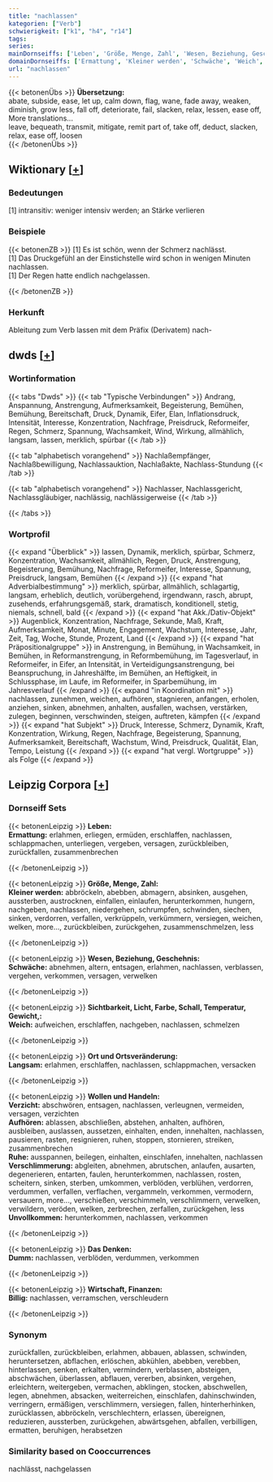 ```yaml
---
title: "nachlassen"
kategorien: ["Verb"]
schwierigkeit: ["k1", "h4", "r14"]
tags:
series:
mainDornseiffs: ['Leben', 'Größe, Menge, Zahl', 'Wesen, Beziehung, Geschehnis', 'Sichtbarkeit, Licht, Farbe, Schall, Temperatur, Gewicht,', 'Ort und Ortsveränderung', 'Wollen und Handeln', 'Das Denken', 'Wirtschaft, Finanzen']
domainDornseiffs: ['Ermattung', 'Kleiner werden', 'Schwäche', 'Weich', 'Langsam', 'Verzicht', 'Aufhören', 'Ruhe', 'Verschlimmerung', 'Unvollkommen', 'Dumm', 'Billig']
url: "nachlassen"
---
```


{{< betonenÜbs >}}
**Übersetzung:**  
abate, subside, ease, let up, calm  down, flag, wane, fade away, weaken, diminish, grow less, fall off, deteriorate, fail, slacken, relax, lessen, ease off, More translations...  
leave, bequeath, transmit, mitigate, remit part of, take off, deduct, slacken, relax, ease off, loosen  
{{< /betonenÜbs >}}

## Wiktionary [[+](https://de.wiktionary.org/wiki/nachlassen)]

### Bedeutungen
[1] intransitiv: weniger intensiv werden; an Stärke verlieren  

### Beispiele
{{< betonenZB >}}
[1] Es ist schön, wenn der Schmerz nachlässt.  
[1] Das Druckgefühl an der Einstichstelle wird schon in wenigen Minuten nachlassen.  
[1] Der Regen hatte endlich nachgelassen.  

{{< /betonenZB >}}
### Herkunft
Ableitung zum Verb lassen mit dem Präfix (Derivatem) nach-  



## dwds [[+](https://www.dwds.de/wb/nachlassen)]

### Wortinformation
{{< tabs "Dwds" >}}
{{< tab "Typische Verbindungen" >}}
Andrang, Anspannung, Anstrengung, Aufmerksamkeit, Begeisterung, Bemühen, Bemühung, Bereitschaft, Druck, Dynamik, Eifer, Elan, Inflationsdruck, Intensität, Interesse, Konzentration, Nachfrage, Preisdruck, Reformeifer, Regen, Schmerz, Spannung, Wachsamkeit, Wind, Wirkung, allmählich, langsam, lassen, merklich, spürbar
{{< /tab >}}

{{< tab "alphabetisch vorangehend" >}}
Nachlaßempfänger, Nachlaßbewilligung, Nachlassauktion, Nachlaßakte, Nachlass-Stundung
{{< /tab >}}

{{< tab "alphabetisch vorangehend" >}}
Nachlasser, Nachlassgericht, Nachlassgläubiger, nachlässig, nachlässigerweise
{{< /tab >}}

{{< /tabs >}}

### Wortprofil
{{< expand "Überblick" >}} lassen, Dynamik, merklich, spürbar, Schmerz, Konzentration, Wachsamkeit, allmählich, Regen, Druck, Anstrengung, Begeisterung, Bemühung, Nachfrage, Reformeifer, Interesse, Spannung, Preisdruck, langsam, Bemühen {{< /expand >}}
{{< expand "hat Adverbialbestimmung" >}} merklich, spürbar, allmählich, schlagartig, langsam, erheblich, deutlich, vorübergehend, irgendwann, rasch, abrupt, zusehends, erfahrungsgemäß, stark, dramatisch, konditionell, stetig, niemals, schnell, bald {{< /expand >}}
{{< expand "hat Akk./Dativ-Objekt" >}} Augenblick, Konzentration, Nachfrage, Sekunde, Maß, Kraft, Aufmerksamkeit, Monat, Minute, Engagement, Wachstum, Interesse, Jahr, Zeit, Tag, Woche, Stunde, Prozent, Land {{< /expand >}}
{{< expand "hat Präpositionalgruppe" >}} in Anstrengung, in Bemühung, in Wachsamkeit, in Bemühen, in Reformanstrengung, in Reformbemühung, im Tagesverlauf, in Reformeifer, in Eifer, an Intensität, in Verteidigungsanstrengung, bei Beanspruchung, in Jahreshälfte, im Bemühen, an Heftigkeit, in Schlussphase, im Laufe, im Reformeifer, in Sparbemühung, im Jahresverlauf {{< /expand >}}
{{< expand "in Koordination mit" >}} nachlassen, zunehmen, weichen, aufhören, stagnieren, anfangen, erholen, anziehen, sinken, abnehmen, anhalten, ausfallen, wachsen, verstärken, zulegen, beginnen, verschwinden, steigen, auftreten, kämpfen {{< /expand >}}
{{< expand "hat Subjekt" >}} Druck, Interesse, Schmerz, Dynamik, Kraft, Konzentration, Wirkung, Regen, Nachfrage, Begeisterung, Spannung, Aufmerksamkeit, Bereitschaft, Wachstum, Wind, Preisdruck, Qualität, Elan, Tempo, Leistung {{< /expand >}}
{{< expand "hat vergl. Wortgruppe" >}} als Folge {{< /expand >}}

## Leipzig Corpora [[+](https://corpora.uni-leipzig.de/en/res?word=nachlassen&corpusId=deu_newscrawl-public_2018)]

### Dornseiff Sets
{{< betonenLeipzig >}}
**Leben:**  
**Ermattung:** erlahmen, erliegen, ermüden, erschlaffen, nachlassen, schlappmachen, unterliegen, vergeben, versagen, zurückbleiben, zurückfallen, zusammenbrechen  

{{< /betonenLeipzig >}}


{{< betonenLeipzig >}}
**Größe, Menge, Zahl:**  
**Kleiner werden:** abbröckeln, abebben, abmagern, absinken, ausgehen, aussterben, austrocknen, einfallen, einlaufen, herunterkommen, hungern, nachgeben, nachlassen, niedergehen, schrumpfen, schwinden, siechen, sinken, verdorren, verfallen, verkrüppeln, verkümmern, versiegen, weichen, welken, more..., zurückbleiben, zurückgehen, zusammenschmelzen, less  

{{< /betonenLeipzig >}}


{{< betonenLeipzig >}}
**Wesen, Beziehung, Geschehnis:**  
**Schwäche:** abnehmen, altern, entsagen, erlahmen, nachlassen, verblassen, vergehen, verkommen, versagen, verwelken  

{{< /betonenLeipzig >}}


{{< betonenLeipzig >}}
**Sichtbarkeit, Licht, Farbe, Schall, Temperatur, Gewicht,:**  
**Weich:** aufweichen, erschlaffen, nachgeben, nachlassen, schmelzen  

{{< /betonenLeipzig >}}


{{< betonenLeipzig >}}
**Ort und Ortsveränderung:**  
**Langsam:** erlahmen, erschlaffen, nachlassen, schlappmachen, versacken  

{{< /betonenLeipzig >}}


{{< betonenLeipzig >}}
**Wollen und Handeln:**  
**Verzicht:** abschwören, entsagen, nachlassen, verleugnen, vermeiden, versagen, verzichten  
**Aufhören:** ablassen, abschließen, abstehen, anhalten, aufhören, ausbleiben, auslassen, aussetzen, einhalten, enden, innehalten, nachlassen, pausieren, rasten, resignieren, ruhen, stoppen, stornieren, streiken, zusammenbrechen  
**Ruhe:** ausspannen, beilegen, einhalten, einschlafen, innehalten, nachlassen  
**Verschlimmerung:** abgleiten, abnehmen, abrutschen, anlaufen, ausarten, degenerieren, entarten, faulen, herunterkommen, nachlassen, rosten, scheitern, sinken, sterben, umkommen, verblöden, verblühen, verdorren, verdummen, verfallen, verflachen, vergammeln, verkommen, vermodern, versauern, more..., verschießen, verschimmeln, verschlimmern, verwelken, verwildern, veröden, welken, zerbrechen, zerfallen, zurückgehen, less  
**Unvollkommen:** herunterkommen, nachlassen, verkommen  

{{< /betonenLeipzig >}}


{{< betonenLeipzig >}}
**Das Denken:**  
**Dumm:** nachlassen, verblöden, verdummen, verkommen  

{{< /betonenLeipzig >}}


{{< betonenLeipzig >}}
**Wirtschaft, Finanzen:**  
**Billig:** nachlassen, verramschen, verschleudern  

{{< /betonenLeipzig >}}

### Synonym
zurückfallen, zurückbleiben, erlahmen, abbauen, ablassen, schwinden, heruntersetzen, abflachen, erlöschen, abkühlen, abebben, verebben, hinterlassen, senken, erkalten, vermindern, verblassen, absteigen, abschwächen, überlassen, abflauen, vererben, absinken, vergehen, erleichtern, weitergeben, vermachen, abklingen, stocken, abschwellen, legen, abnehmen, absacken, weiterreichen, einschlafen, dahinschwinden, verringern, ermäßigen, verschlimmern, versiegen, fallen, hinterherhinken, zurücklassen, abbröckeln, verschlechtern, erlassen, übereignen, reduzieren, aussterben, zurückgehen, abwärtsgehen, abfallen, verbilligen, ermatten, beruhigen, herabsetzen


### Similarity based on Cooccurrences
nachlässt, nachgelassen

